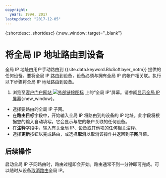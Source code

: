 ```yaml
---
copyright:
  years: 1994, 2017
lastupdated: "2017-12-05"
---
```

{:shortdesc: .shortdesc}
{:new_window: target="_blank"}

# 将全局 IP 地址路由到设备

全局 IP 地址由用户手动路由到 {{site.data.keyword.BluSoftlayer_notm}} 提供的任何设备。要将全局 IP 路由到设备，设备必须与拥有全局 IP 的帐户相关联。执行以下步骤将全局 IP 地址路由到设备。

1. 浏览至[客户门户网站 ![外部链接图标](../../icons/launch-glyph.svg "外部链接图标")](https://control.softlayer.com/) 上的“全局 IP”屏幕。请参阅[显示全局 IP 屏幕](display-global-ip-screen.html){:new_window}。
* 选择要路由的全局 IP 子网。
* 在**路由目标**字段中，开始输入全局 IP 将路由到的设备的 IP 地址。此字段将根据您的输入自动填写。它会显示与您的帐户关联的任何设备。
* 在**注释**字段中，输入有关全局 IP、设备或其他项的任何相关注释。
* 选择**更新**按钮以完成路由，或选择**取消**以取消该操作并返回到**子网**屏幕。

## 后续操作

启动全局 IP 子网路由时，路由过程即会开始。路由通常不到一分钟即可完成。可以随时从设备[取消路由](unroute-global-ip.html)全局 IP。
